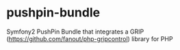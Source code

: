 # pushpin-bundle

Symfony2 PushPin Bundle that integrates a GRIP (https://github.com/fanout/php-gripcontrol) library for PHP
